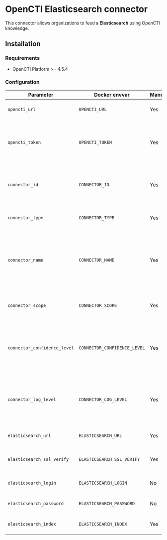 # OpenCTI Elasticsearch connector

This connector allows organizations to feed a **Elasticsearch** using OpenCTI knowledge. 

## Installation

### Requirements

- OpenCTI Platform >= 4.5.4

### Configuration

| Parameter                            | Docker envvar                       | Mandatory    | Description                                                                                                                                                |
| ------------------------------------ | ----------------------------------- | ------------ | ---------------------------------------------------------------------------------------------------------------------------------------------------------- |
| `opencti_url`                        | `OPENCTI_URL`                       | Yes          | The URL of the OpenCTI platform.                                                                                                                           |
| `opencti_token`                      | `OPENCTI_TOKEN`                     | Yes          | The default admin token configured in the OpenCTI platform parameters file.                                                                                |
| `connector_id`                       | `CONNECTOR_ID`                      | Yes          | A valid arbitrary `UUIDv4` that must be unique for this connector.                                                                                         |
| `connector_type`                     | `CONNECTOR_TYPE`                    | Yes          | Must be `STREAM` (this is the connector type).                                                                                                             |
| `connector_name`                     | `CONNECTOR_NAME`                    | Yes          | The name of the Elasticsearch instance, to identify it if you have multiple Elasticsearch connectors.                                                                    |
| `connector_scope`                    | `CONNECTOR_SCOPE`                   | Yes          | Must be `elasticsearch`, not used in this connector.                                                                                                              |
| `connector_confidence_level`         | `CONNECTOR_CONFIDENCE_LEVEL`        | Yes          | The default confidence level for created sightings (a number between 1 and 4).                                                                             |
| `connector_log_level`                | `CONNECTOR_LOG_LEVEL`               | Yes          | The log level for this connector, could be `debug`, `info`, `warn` or `error` (less verbose).                                                              |
| `elasticsearch_url`                  | `ELASTICSEARCH_URL`                 | Yes          | The Elasticsearch instance URL                                                                                                                                   |
| `elasticsearch_ssl_verify`           | `ELASTICSEARCH_SSL_VERIFY`          | Yes          | Enable the SSL certificate check (default: `true`)                                                                                                         |
| `elasticsearch_login`                | `ELASTICSEARCH_LOGIN`               | No           | The Elasticsearch login user.                                                                                                                                     |
| `elasticsearch_password`             | `ELASTICSEARCH_PASSWORD`            | No           | The Elasticsearch password.                                                                                                                                       |
| `elasticsearch_index`                | `ELASTICSEARCH_INDEX`               | Yes          | The Elasticsearch index name.                                                                                                                                 |